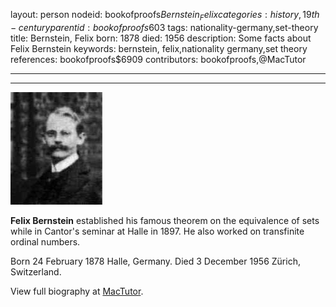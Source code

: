 layout: person
nodeid: bookofproofs$Bernstein_Felix
categories: history,19th-century
parentid: bookofproofs$603
tags: nationality-germany,set-theory
title: Bernstein, Felix
born: 1878
died: 1956
description: Some facts about Felix Bernstein
keywords: bernstein, felix,nationality germany,set theory
references: bookofproofs$6909
contributors: bookofproofs,@MacTutor

---


---

![Bernstein_Felix.jpg](https://github.com/bookofproofs/bookofproofs.github.io/blob/main/_sources/_assets/images/portraits/Bernstein_Felix.jpg?raw=true)

**Felix Bernstein** established his famous theorem on the equivalence of sets while in Cantor's seminar at Halle in 1897. He also worked on transfinite ordinal numbers.

Born 24 February 1878 Halle, Germany. Died 3 December 1956 Zürich, Switzerland.


View full biography at [MacTutor](https://mathshistory.st-andrews.ac.uk/Biographies/Bernstein_Felix/).
